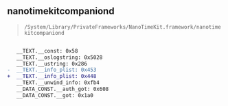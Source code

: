 ## nanotimekitcompaniond

> `/System/Library/PrivateFrameworks/NanoTimeKit.framework/nanotimekitcompaniond`

```diff

   __TEXT.__const: 0x58
   __TEXT.__oslogstring: 0x5028
   __TEXT.__ustring: 0x286
-  __TEXT.__info_plist: 0x453
+  __TEXT.__info_plist: 0x448
   __TEXT.__unwind_info: 0xfb4
   __DATA_CONST.__auth_got: 0x608
   __DATA_CONST.__got: 0x1a0

```

